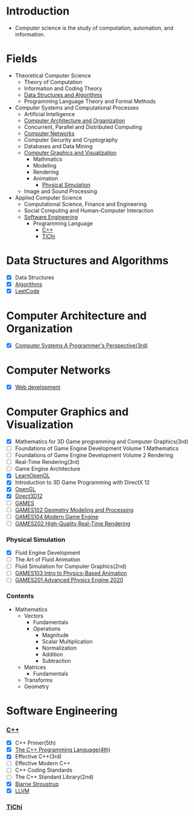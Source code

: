 # Introduction
 - Computer science is the study of computation, automation, and information.

# Fields
- Theoretical Computer Science
  - Theory of Computation
  - Information and Coding Theory
  - [Data Structures and Algorithms](https://github.com/liamhauw/computer-sicence/blob/main/README.md#data-structures-and-algorithms)
  - Programming Language Theory and Formal Methods
- Computer Systems and Computational Processes
  - Artificial Intelligence
  - [Computer Architecture and Organization](https://github.com/liamhauw/computer-sicence/blob/main/README.md#computer-architecture-and-organization)
  - Concurrent, Parallel and Distributed Computing
  - [Computer Networks](https://github.com/liamhauw/computer-sicence/blob/main/README.md#computer-networks)
  - Computer Security and Cryptography
  - Databases and Data Mining
  - [Computer Graphics and Visualization](https://github.com/liamhauw/computer-sicence/blob/main/README.md#computer-graphics-and-visualization)
    - Mathmatics
    - Modeling
    - Rendering
    - Animation
      - [Physical Simulation](https://github.com/liamhauw/computer-sicence/blob/main/README.md#physical-simulation)
  - Image and Sound Processing
- Applied Computer Science
  - Computational Science, Finance and Engineering
  - Social Computing and Human–Computer Interaction
  - [Software Engineering](https://github.com/liamhauw/computer-sicence/blob/main/README.md#software-engineering)
    - Programming Language 
      - [C++](https://github.com/liamhauw/computer-sicence/blob/main/README.md#c)
      - [TiChi](https://github.com/liamhauw/computer-sicence/blob/main/README.md#TiChi) 

# Data Structures and Algorithms
- [x] Data Structures
- [x] [Algorithms](https://programmercarl.com)
- [x] [LeetCode](https://leetcode-cn.com)

# Computer Architecture and Organization
- [x] [Computer Systems A Programmer's Perspective(3rd)](http://csapp.cs.cmu.edu/3e/home.html)

# Computer Networks
- [x] [Web development](https://www.youtube.com/watch?v=VfGW0Qiy2I0)

# Computer Graphics and Visualization
- [x] Mathematics for 3D Game programming and Computer Graphics(3rd)
- [ ] Foundations of Game Engine Development Volume 1 Mathematics
- [ ] Foundations of Game Engine Development Volume 2 Rendering
- [ ] Real-Time Rendering(3rd)
- [ ] Game Engine Architecture
- [x] [LearnOpenGL](https://learnopengl.com)
- [x] Introduction to 3D Game Programming with DirectX 12
- [x] [OpenGL](https://www.khronos.org/opengl/)
- [x] [Direct3D12](https://docs.microsoft.com/en-us/windows/win32/direct3d12/direct3d-12-graphics)
- [ ] [GAMES](https://games-cn.org)
- [ ] [GAMES102 Geometry Modeling and Processing](https://www.bilibili.com/video/BV1NA411E7Yr) 
- [ ] [GAMES104 Modern Game Engine](https://www.bilibili.com/video/BV1oU4y1R7Km)
- [ ] [GAMES202 High-Quality Real-Time Rendering](https://www.bilibili.com/video/BV1YK4y1T7yY)

### Physical Simulation
- [x] Fluid Engine Development
- [ ] The Art of Fluid Animation
- [ ] Fluid Simulation for Computer Graphics(2nd) 
- [ ] [GAMES103 Intro to Physics-Based Animation](https://www.bilibili.com/video/BV12Q4y1S73g)
- [ ] [GAMES201 Advanced Physics Engine 2020](https://www.bilibili.com/video/BV1ZK411H7Hc)

### Contents
- Mathematics
  - Vectors
    - Fundamentals
    - Operations  
      - Magnitude
      - Scalar Multiplication
      - Normalization
      - Addition
      - Subtraction
  - Matrices
    - Fundamentals 
  - Transforms 
  - Geometry

# Software Engineering
### [C++](https://isocpp.org)
- [x] C++ Primer(5th)
- [x] [The C++ Programming Language(4th)](https://www.stroustrup.com/4th.html)
- [x] Effective C++(3rd)
- [ ] Effective Modern C++
- [ ] C++ Coding Standards
- [ ] The C++ Standard Library(2nd)
- [x] [Bjarne Stroustrup](https://www.stroustrup.com)
- [x] [LLVM](https://www.llvm.org)
### [TiChi](https://www.taichi-lang.org)
